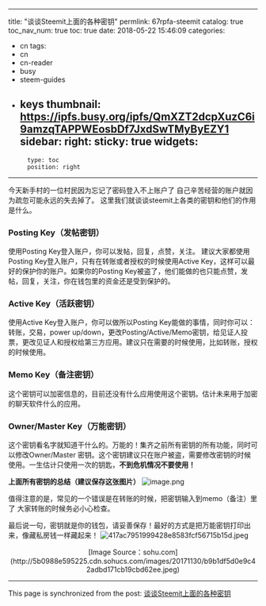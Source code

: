 
---
title: "谈谈Steemit上面的各种密钥"
permlink: 67rpfa-steemit
catalog: true
toc_nav_num: true
toc: true
date: 2018-05-22 15:46:09
categories:
- cn
tags:
- cn
- cn-reader
- busy
- steem-guides
- keys
thumbnail: https://ipfs.busy.org/ipfs/QmXZT2dcpXuzC6i9amzqTAPPWEosbDf7JxdSwTMyByEZY1
sidebar:
    right:
        sticky: true
widgets:
    -
        type: toc
        position: right
---


今天新手村的一位村民因为忘记了密码登入不上账户了
自己辛苦经营的账户就因为疏忽可能永远的失去掉了。
这里我们就谈谈steemit上各类的密钥和他们的作用是什么。

### Posting Key（发帖密钥）
使用Posting Key登入账户，你可以发帖，回复，点赞，关注。
建议大家都使用Posting Key登入账户，只有在转账或者授权的时候使用Active Key，这样可以最好的保护你的账户。如果你的Posting Key被盗了，他们能做的也只能点赞，发帖，回复，关注，你在钱包里的资金还是受到保护的。

### Active Key（活跃密钥）
使用Active Key登入账户，你可以做所以Posting Key能做的事情，同时你可以：
转账，交易，power up/down，更改Posting/Active/Memo密钥，给见证人投票，更改见证人和授权给第三方应用。建议只在需要的时候使用，比如转账，授权的时候使用。

### Memo Key（备注密钥）
这个密钥可以加密信息的，目前还没有什么应用使用这个密钥。估计未来用于加密的聊天软件什么的应用。

### Owner/Master Key（万能密钥）
这个密钥看名字就知道干什么的。万能的！集齐之前所有密钥的所有功能，同时可以修改Owner/Master 密钥。这个密钥建议只在账户被盗，需要修改密钥的时候使用。一生估计只使用一次的钥匙，**不到危机情况不要使用！**





**上面所有密钥的总结（建议保存这张图片）**
![image.png](https://ipfs.busy.org/ipfs/QmXZT2dcpXuzC6i9amzqTAPPWEosbDf7JxdSwTMyByEZY1)

值得注意的是，常见的一个错误是在转账的时候，把密钥输入到memo（备注）里了
大家转账的时候务必小心检查。

最后说一句，密钥就是你的钱包，请妥善保存！最好的方式是把万能密钥打印出来，像藏私房钱一样藏起来！
![417ac7951999428e8583fcf56715b15d.jpeg](https://ipfs.busy.org/ipfs/QmYDezYSpA4NEUK9EYny8ZbRXdsi13RRTgqrCnqYtFrYsR)
<center>[Image Source：sohu.com](http://5b0988e595225.cdn.sohucs.com/images/20171130/b9b1df5d0e9c42adbd171cb19cbd62ee.jpeg)</center>


- - -

This page is synchronized from the post: [谈谈Steemit上面的各种密钥](https://steemit.com/@ericet/67rpfa-steemit)
